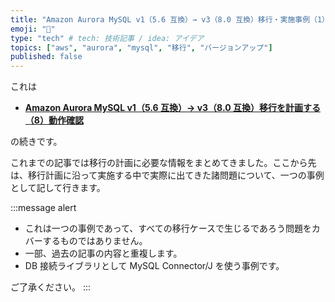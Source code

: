 ```yaml
---
title: "Amazon Aurora MySQL v1（5.6 互換）→ v3（8.0 互換）移行・実施事例（1）はじめに"
emoji: "🏃"
type: "tech" # tech: 技術記事 / idea: アイデア
topics: ["aws", "aurora", "mysql", "移行", "バージョンアップ"]
published: false
---
```


これは

- **[Amazon Aurora MySQL v1（5.6 互換）→ v3（8.0 互換）移行を計画する（8）動作確認](/hmatsu47/articles/aurora-mysql3-008-ope-check)**

の続きです。

これまでの記事では移行の計画に必要な情報をまとめてきました。ここから先は、移行計画に沿って実施する中で実際に出てきた諸問題について、一つの事例として記して行きます。

:::message alert

- これは一つの事例であって、すべての移行ケースで生じるであろう問題をカバーするものではありません。
- 一部、過去の記事の内容と重複します。
- DB 接続ライブラリとして MySQL Connector/J を使う事例です。

ご了承ください。
:::
